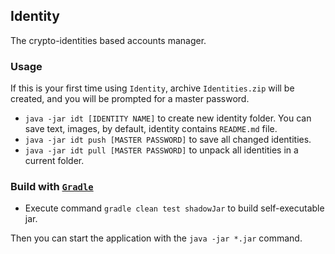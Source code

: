 ## Identity

The crypto-identities based accounts manager.

### Usage

If this is your first time using `Identity`, archive `Identities.zip` will be created, and you will
be prompted for a master password.

* `java -jar idt [IDENTITY NAME]` to create new identity folder. You can save text, images, by default,
  identity contains `README.md` file.
* `java -jar idt push [MASTER PASSWORD]` to save all changed identities.
* `java -jar idt pull [MASTER PASSWORD]` to unpack all identities in a current folder.

### Build with [`Gradle`](https://gradle.org/)

* Execute command `gradle clean test shadowJar` to build self-executable jar.

Then you can start the application with the `java -jar *.jar` command.
